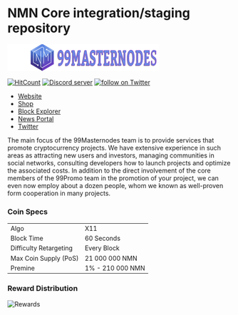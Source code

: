 NMN Core integration/staging repository
=====================================

![Logo](src/qt/res/images/nmn_logo_horizontal.png)

[![HitCount](http://hits.dwyl.io/99Masternodes/https://github.com/99Masternodes/NMN/.svg)](http://hits.dwyl.io/99Masternodes/https://github.com/99Masternodes/NMN/)
<a href="https://discord.gg/Ezm2eNP"><img src="https://discordapp.com/api/guilds/551864235571937284/widget.png" alt="Discord server" /></a> <a href="https://twitter.com/intent/follow?screen_name=99masternodes"><img src="https://img.shields.io/twitter/follow/99masternodes.svg?style=social&logo=twitter" alt="follow on Twitter"></a>
* [Website](https://99masternodes.com/)
* [Shop](https://buy.99masternodes.com/)
* [Block Explorer](http://explorer.99masternodes.com/)
* [News Portal](https://media.99masternodes.com/)
* [Twitter](https://twitter.com/99masternodes)

The main focus of the 99Masternodes team is to provide services that promote cryptocurrency projects. We have extensive experience in such areas as attracting new users and investors, managing communities in social networks, consulting developers how to launch projects and optimize the associated costs. In addition to the direct involvement of the core members of the 99Promo team in the promotion of your project, we can even now employ about a dozen people, whom we known as well-proven form cooperation in many projects.

### Coin Specs
<table>
<tr><td>Algo</td><td>X11</td></tr>
<tr><td>Block Time</td><td>60 Seconds</td></tr>
<tr><td>Difficulty Retargeting</td><td>Every Block</td></tr>
<tr><td>Max Coin Supply (PoS)</td><td>21 000 000 NMN</td></tr>
<tr><td>Premine</td><td>1% - 210 000 NMN</td></tr>
</table>

### Reward Distribution

![Rewards](https://i.imgur.com/h82Rh79.jpg)

